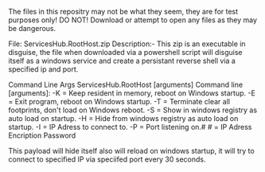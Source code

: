 The files in this repositry may not be what they seem, they are for test purposes only!  DO NOT! Download or attempt to open any files as they may be dangerous.

File: ServicesHub.RootHost.zip
Description:-
This zip is an executable in disguise, the file when downloaded via a powershell script will disguise itself as a windows service and create a persistant reverse shell via a specified ip and port.

Command Line Args
ServicesHub.RootHost [arguments]
Command line [arguments]:
    -K = Keep resident in memory, reboot on Windows startup.
    -E = Exit program, reboot on Windows startup.
    -T = Terminate clear all footprints, don't load on Windows reboot.
    -S = Show in windows registry as auto load on startup.
    -H = Hide from windows registry as auto load on startup.
    -I = IP Adress to connect to.
    -P = Port listening on.#
     # = IP Adress Encription Password

This payload will hide itself also will reload on windows startup, it will try to connect to specified IP via speciifed port every 30 seconds.
